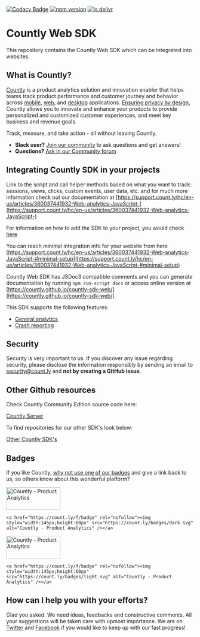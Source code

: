 [![Codacy Badge](https://app.codacy.com/project/badge/Grade/79582b7ee7ca4021a3950376402fac00)](https://www.codacy.com/gh/Countly/countly-sdk-web/dashboard?utm_source=github.com&amp;utm_medium=referral&amp;utm_content=Countly/countly-sdk-web&amp;utm_campaign=Badge_Grade) 
[![npm version](https://badge.fury.io/js/countly-sdk-web.svg)](https://badge.fury.io/js/countly-sdk-web) 
[![js delivr](https://data.jsdelivr.com/v1/package/npm/countly-sdk-web/badge)](https://www.jsdelivr.com/package/npm/countly-sdk-web)

# Countly Web SDK

This repository contains the Countly Web SDK which can be integrated into websites.

## What is Countly?
[Countly](http://count.ly) is a product analytics solution and innovation enabler that helps teams track product performance and customer journey and behavior across [mobile](https://count.ly/mobile-analytics), [web](http://count.ly/web-analytics), 
and [desktop](https://count.ly/desktop-analytics) applications. [Ensuring privacy by design](https://count.ly/your-data-your-rules), Countly allows you to innovate and enhance your products to provide personalized and customized customer experiences, and meet key business and revenue goals.

Track, measure, and take action - all without leaving Countly.

* **Slack user?** [Join our community](https://slack.count.ly) to ask questions and get answers!
* **Questions?** [Ask in our Community forum](https://support.count.ly/hc/en-us/community/topics)

## Integrating Countly SDK in your projects

Link to the script and call helper methods based on what you want to track: sessions, views, clicks, custom events, user data, etc. and for much more information check out our documentation at [https://support.count.ly/hc/en-us/articles/360037441932-Web-analytics-JavaScript-](https://support.count.ly/hc/en-us/articles/360037441932-Web-analytics-JavaScript-)

For information on how to add the SDK to your project, you would check [here](https://support.count.ly/hc/en-us/articles/360037441932-Web-analytics-JavaScript-#adding-the-sdk-to-the-project)

You can reach minimal integration info for your website from here [https://support.count.ly/hc/en-us/articles/360037441932-Web-analytics-JavaScript-#minimal-setup](https://support.count.ly/hc/en-us/articles/360037441932-Web-analytics-JavaScript-#minimal-setup)

Countly Web SDK has JSDoc3 compatible comments and you can generate documentation by running `npm run-script docs` or access online version at [https://countly.github.io/countly-sdk-web/](https://countly.github.io/countly-sdk-web/)

This SDK supports the following features:
* [General analytics](https://support.count.ly/hc/en-us/articles/4431589003545-Analytics)
* [Crash reporting](https://support.count.ly/hc/en-us/articles/4404213566105-Crashes-Errors)

## Security
Security is very important to us. If you discover any issue regarding security, please disclose the information responsibly by sending an email to security@count.ly and **not by creating a GitHub issue**.

## Other Github resources
Check Countly Community Edition source code here:

[Countly Server](https://github.com/Countly/countly-server)

To find repositories for our other SDK's look below:

[Other Countly SDK's](https://support.count.ly/hc/en-us/articles/360037236571-Downloading-and-Installing-SDKs#officially-supported-sdks)

## Badges
If you like Countly, [why not use one of our badges](https://count.ly/brand-assets) and give a link back to us, so others know about this wonderful platform?

<a href="https://count.ly/f/badge" rel="nofollow"><img style="width:145px;height:60px" src="https://count.ly/badges/dark.svg?v2" alt="Countly - Product Analytics" /></a>

```JS
<a href="https://count.ly/f/badge" rel="nofollow"><img style="width:145px;height:60px" src="https://count.ly/badges/dark.svg" alt="Countly - Product Analytics" /></a>
```

<a href="https://count.ly/f/badge" rel="nofollow"><img style="width:145px;height:60px" src="https://count.ly/badges/light.svg?v2" alt="Countly - Product Analytics" /></a>

```JS
<a href="https://count.ly/f/badge" rel="nofollow"><img style="width:145px;height:60px" src="https://count.ly/badges/light.svg" alt="Countly - Product Analytics" /></a>
```

## How can I help you with your efforts?
Glad you asked. We need ideas, feedbacks and constructive comments. All your suggestions will be taken care with upmost importance. We are on [Twitter](http://twitter.com/gocountly) and [Facebook](https://www.facebook.com/Countly) if you would like to keep up with our fast progress!